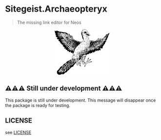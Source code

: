 # Sitegeist.Archaeopteryx

> The missing link editor for Neos

<p align="center">
  <img width="180" height="150" src="./archaeopteryx.svg">
</p>

## ⚠⚠⚠ Still under development ⚠⚠⚠

This package is still under development. This message will disappear once the package is ready for testing.

## LICENSE

see [LICENSE](./LICENSE)
